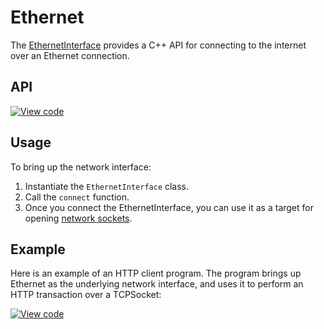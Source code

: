 # Ethernet

The [EthernetInterface](https://docs.mbed.com/docs/mbed-os-api/en/mbed-os-5.5/api/classEthernetInterface.html) provides a C++ API for connecting to the internet over an Ethernet connection.

## API 

[![View code](https://www.mbed.com/embed/?type=library)](https://docs.mbed.com/docs/mbed-os-api/en/mbed-os-5.5/api/classEthernetInterface.html)

## Usage

To bring up the network interface:

1. Instantiate the ``EthernetInterface`` class.
1. Call the ``connect`` function. 
1. Once you connect the EthernetInterface, you can use it as a
target for opening [network sockets](network_sockets.md).

## Example

Here is an example of an HTTP client program. The program brings up Ethernet as the underlying network interface, and uses it to perform an HTTP transaction over a TCPSocket:

[![View code](https://www.mbed.com/embed/?url=https://developer.mbed.org/teams/mbed_example/code/TCPSocket_Example/)](https://developer.mbed.org/teams/mbed_example/code/TCPSocket_Example/file/6b383744246e/main.cpp) 

